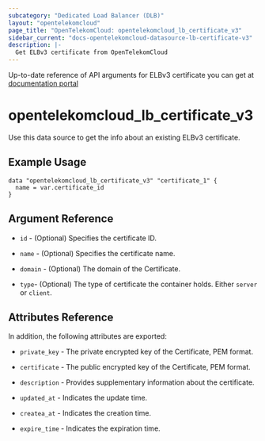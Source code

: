 ```yaml
---
subcategory: "Dedicated Load Balancer (DLB)"
layout: "opentelekomcloud"
page_title: "OpenTelekomCloud: opentelekomcloud_lb_certificate_v3"
sidebar_current: "docs-opentelekomcloud-datasource-lb-certificate-v3"
description: |-
  Get ELBv3 certificate from OpenTelekomCloud
---
```


Up-to-date reference of API arguments for ELBv3 certificate you can get at
[documentation portal](https://docs.otc.t-systems.com/elastic-load-balancing/api-ref/apis_v3/certificate/querying_certificates.html#listcertificates)

# opentelekomcloud_lb_certificate_v3

Use this data source to get the info about an existing ELBv3 certificate.

## Example Usage

```hcl
data "opentelekomcloud_lb_certificate_v3" "certificate_1" {
  name = var.certificate_id
}
```

## Argument Reference

* `id` - (Optional) Specifies the certificate ID.

* `name` - (Optional) Specifies the certificate name.

* `domain` - (Optional) The domain of the Certificate.

* `type`- (Optional) The type of certificate the container holds. Either `server` or `client`.

## Attributes Reference

In addition, the following attributes are exported:

* `private_key` - The private encrypted key of the Certificate, PEM format.

* `certificate` - The public encrypted key of the Certificate, PEM format.

* `description` - Provides supplementary information about the certificate.

* `updated_at` - Indicates the update time.

* `createa_at` - Indicates the creation time.

* `expire_time` - Indicates the expiration time.
